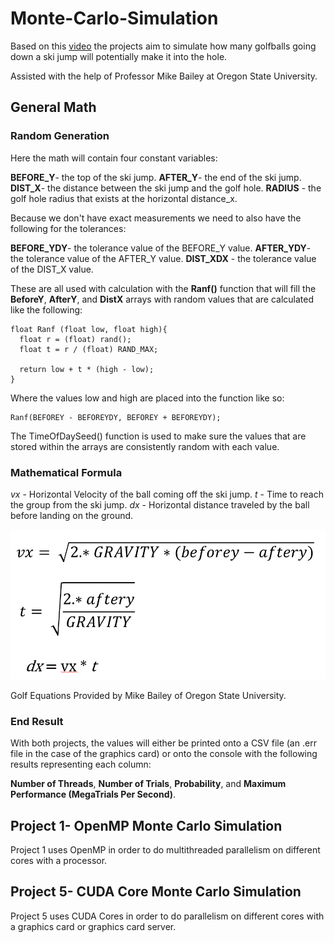 # Monte-Carlo-Simulation

Based on this [video](https://www.youtube.com/watch?v=_kVH8Wh7tBo) the projects aim to simulate how many golfballs going down a ski jump will potentially make it into the hole.

Assisted with the help of Professor Mike Bailey at Oregon State University.

## General Math

### Random Generation
Here the math will contain four constant variables:

**BEFORE_Y**- the top of the ski jump.
**AFTER_Y**- the end of the ski jump.
**DIST_X**- the distance between the ski jump and the golf hole.
**RADIUS** - the golf hole radius that exists at the horizontal distance_x.

Because we don't have exact measurements we need to also have the following for the tolerances:

**BEFORE_YDY**- the tolerance value of the BEFORE_Y value.
**AFTER_YDY**- the tolerance value of the AFTER_Y value.
**DIST_XDX** - the tolerance value of the DIST_X value.

These are all used with calculation with the **Ranf()** function that will fill the **BeforeY**, **AfterY**, and **DistX** arrays with random values that are calculated like the following:

```
float Ranf (float low, float high){
  float r = (float) rand();
  float t = r / (float) RAND_MAX;

  return low + t * (high - low);
}
```
Where the values low and high are placed into the function like so:
```
Ranf(BEFOREY - BEFOREYDY, BEFOREY + BEFOREYDY);
```

The TimeOfDaySeed() function is used to make sure the values that are stored within the arrays are consistently random with each value.

### Mathematical Formula
_vx_ - Horizontal Velocity of the ball coming off the ski jump.
_t_ - Time to reach the group from the ski jump.
_dx_ - Horizontal distance traveled by the ball before landing on the ground.

![alt text](https://raw.githubusercontent.com/andrew-sabin/Monte-Carlo-Simulation/refs/heads/main/GolfBallEqn.png)

Golf Equations Provided by Mike Bailey of Oregon State University.

### End Result

With both projects, the values will either be printed onto a CSV file (an .err file in the case of the graphics card) or onto the console with the following results representing each column:

**Number of Threads**, **Number of Trials**, **Probability**, and **Maximum Performance (MegaTrials Per Second)**. 


## Project 1- OpenMP Monte Carlo Simulation
Project 1 uses OpenMP in order to do multithreaded parallelism on different cores with a processor.

## Project 5- CUDA Core Monte Carlo Simulation
Project 5 uses CUDA Cores in order to do parallelism on different cores with a graphics card or graphics card server.
